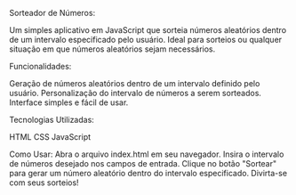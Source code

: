 
Sorteador de Números:

Um simples aplicativo em JavaScript que sorteia números aleatórios dentro de um intervalo especificado pelo usuário. Ideal para sorteios ou qualquer situação em que números aleatórios sejam necessários.

Funcionalidades:

Geração de números aleatórios dentro de um intervalo definido pelo usuário.
Personalização do intervalo de números a serem sorteados.
Interface simples e fácil de usar.

Tecnologias Utilizadas:

HTML
CSS
JavaScript

Como Usar:
Abra o arquivo index.html em seu navegador.
Insira o intervalo de números desejado nos campos de entrada.
Clique no botão "Sortear" para gerar um número aleatório dentro do intervalo especificado.
Divirta-se com seus sorteios!
